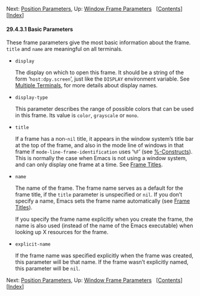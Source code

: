 <!-- This is the GNU Emacs Lisp Reference Manual
corresponding to Emacs version 27.2.

Copyright (C) 1990-1996, 1998-2021 Free Software Foundation,
Inc.

Permission is granted to copy, distribute and/or modify this document
under the terms of the GNU Free Documentation License, Version 1.3 or
any later version published by the Free Software Foundation; with the
Invariant Sections being "GNU General Public License," with the
Front-Cover Texts being "A GNU Manual," and with the Back-Cover
Texts as in (a) below.  A copy of the license is included in the
section entitled "GNU Free Documentation License."

(a) The FSF's Back-Cover Text is: "You have the freedom to copy and
modify this GNU manual.  Buying copies from the FSF supports it in
developing GNU and promoting software freedom." -->

<!-- Created by GNU Texinfo 6.7, http://www.gnu.org/software/texinfo/ -->

Next: [Position Parameters](Position-Parameters.html), Up: [Window Frame Parameters](Window-Frame-Parameters.html)   \[[Contents](index.html#SEC_Contents "Table of contents")]\[[Index](Index.html "Index")]

#### 29.4.3.1 Basic Parameters

These frame parameters give the most basic information about the frame. `title` and `name` are meaningful on all terminals.

*   `display`

    The display on which to open this frame. It should be a string of the form ‘`host:dpy.screen`’, just like the `DISPLAY` environment variable. See [Multiple Terminals](Multiple-Terminals.html), for more details about display names.

*   `display-type`

    This parameter describes the range of possible colors that can be used in this frame. Its value is `color`, `grayscale` or `mono`.

*   `title`

    If a frame has a non-`nil` title, it appears in the window system’s title bar at the top of the frame, and also in the mode line of windows in that frame if `mode-line-frame-identification` uses ‘`%F`’ (see [%-Constructs](_0025_002dConstructs.html)). This is normally the case when Emacs is not using a window system, and can only display one frame at a time. See [Frame Titles](Frame-Titles.html).

*   `name`

    The name of the frame. The frame name serves as a default for the frame title, if the `title` parameter is unspecified or `nil`. If you don’t specify a name, Emacs sets the frame name automatically (see [Frame Titles](Frame-Titles.html)).

    If you specify the frame name explicitly when you create the frame, the name is also used (instead of the name of the Emacs executable) when looking up X resources for the frame.

*   `explicit-name`

    If the frame name was specified explicitly when the frame was created, this parameter will be that name. If the frame wasn’t explicitly named, this parameter will be `nil`.

Next: [Position Parameters](Position-Parameters.html), Up: [Window Frame Parameters](Window-Frame-Parameters.html)   \[[Contents](index.html#SEC_Contents "Table of contents")]\[[Index](Index.html "Index")]
